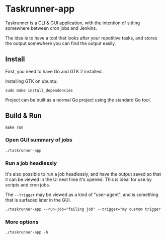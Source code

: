 # Taskrunner-app

Taskrunner is a CLI & GUI application, with the intention of sitting somewhere between cron jobs and Jenkins.

The idea is to have a tool that looks after your repetitive tasks, and stores the output somewhere you can find the output easily.

## Install

First, you need to have Go and GTK 2 installed.

Installing GTK on ubuntu:

    sudo make install_dependencies

Project can be built as a normal Go project using the standard Go tool.

## Build & Run

    make run

### Open GUI summary of jobs

    ./taskrunner-app

### Run a job headlessly

It's also possible to run a job headlessly, and have the output saved so that it can be viewed in the UI next time it's opened. This is ideal for use by scripts and cron jobs.

The `--trigger` may be viewed as a kind of "user-agent", and is something that is surfaced later in the GUI.

    ./taskrunner-app --run-job="failing job" --trigger="my custom trigger
	
### More options

```
./taskrunner-app -h
```
